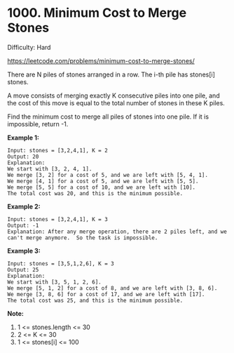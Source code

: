 # 1000. Minimum Cost to Merge Stones

Difficulty: Hard

https://leetcode.com/problems/minimum-cost-to-merge-stones/

There are N piles of stones arranged in a row.  The i-th pile has stones[i] stones.

A move consists of merging exactly K consecutive piles into one pile, and the cost of this move is equal to the total number of stones in these K piles.

Find the minimum cost to merge all piles of stones into one pile.  If it is impossible, return -1.

**Example 1:**
```
Input: stones = [3,2,4,1], K = 2
Output: 20
Explanation: 
We start with [3, 2, 4, 1].
We merge [3, 2] for a cost of 5, and we are left with [5, 4, 1].
We merge [4, 1] for a cost of 5, and we are left with [5, 5].
We merge [5, 5] for a cost of 10, and we are left with [10].
The total cost was 20, and this is the minimum possible.
```

**Example 2:**
```
Input: stones = [3,2,4,1], K = 3
Output: -1
Explanation: After any merge operation, there are 2 piles left, and we can't merge anymore.  So the task is impossible.
```

**Example 3:**
```
Input: stones = [3,5,1,2,6], K = 3
Output: 25
Explanation: 
We start with [3, 5, 1, 2, 6].
We merge [5, 1, 2] for a cost of 8, and we are left with [3, 8, 6].
We merge [3, 8, 6] for a cost of 17, and we are left with [17].
The total cost was 25, and this is the minimum possible.
```

**Note:**

1. 1 <= stones.length <= 30
2. 2 <= K <= 30
3. 1 <= stones[i] <= 100
